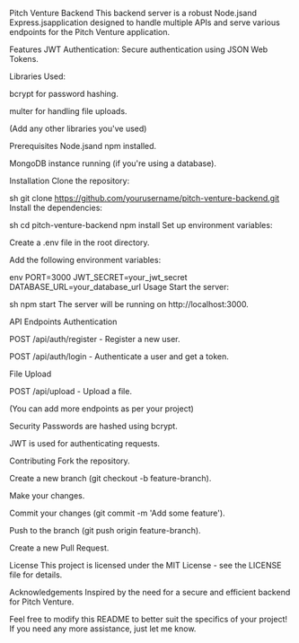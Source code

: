 Pitch Venture Backend
This backend server is a robust Node.jsand Express.jsapplication designed to handle multiple APIs and serve various endpoints for the Pitch Venture application.

Features
JWT Authentication: Secure authentication using JSON Web Tokens.

Libraries Used:

bcrypt for password hashing.

multer for handling file uploads.

(Add any other libraries you've used)

Prerequisites
Node.jsand npm installed.

MongoDB instance running (if you're using a database).

Installation
Clone the repository:

sh
git clone https://github.com/yourusername/pitch-venture-backend.git
Install the dependencies:

sh
cd pitch-venture-backend
npm install
Set up environment variables:

Create a .env file in the root directory.

Add the following environment variables:

env
PORT=3000
JWT_SECRET=your_jwt_secret
DATABASE_URL=your_database_url
Usage
Start the server:

sh
npm start
The server will be running on http://localhost:3000.

API Endpoints
Authentication

POST /api/auth/register - Register a new user.

POST /api/auth/login - Authenticate a user and get a token.

File Upload

POST /api/upload - Upload a file.

(You can add more endpoints as per your project)

Security
Passwords are hashed using bcrypt.

JWT is used for authenticating requests.

Contributing
Fork the repository.

Create a new branch (git checkout -b feature-branch).

Make your changes.

Commit your changes (git commit -m 'Add some feature').

Push to the branch (git push origin feature-branch).

Create a new Pull Request.

License
This project is licensed under the MIT License - see the LICENSE file for details.

Acknowledgements
Inspired by the need for a secure and efficient backend for Pitch Venture.

Feel free to modify this README to better suit the specifics of your project! If you need any more assistance, just let me know.
